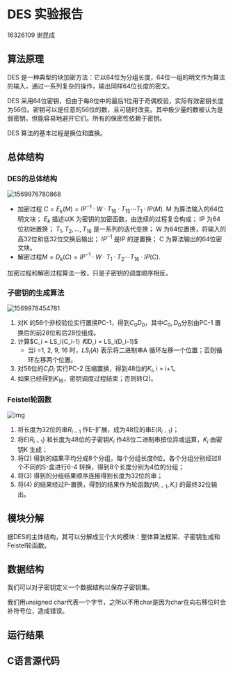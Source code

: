 # DES 实验报告

16326109 谢昆成

## 算法原理

DES 是一种典型的块加密方法：它以64位为分组长度，64位一组的明文作为算法的输入，通过一系列复杂的操作，输出同样64位长度的密文。

DES 采用64位密钥，但由于每8位中的最后1位用于奇偶校验，实际有效密钥长度为56位。密钥可以是任意的56位的数，且可随时改变。其中极少量的数被认为是弱密钥，但能容易地避开它们。所有的保密性依赖于密钥。

DES 算法的基本过程是换位和置换。

## 总体结构

### DES的总体结构

![1569976780868](C:\Users\xiekch\AppData\Roaming\Typora\typora-user-images\1569976780868.png)

- 加密过程 $C = E_k(M) = IP^{-1} · W · T_{16} · T_{15} \cdots T_1 · IP(M)$.
  M 为算法输入的64位明文块；
  $E_k$ 描述以K 为密钥的加密函数，由连续的过程复合构成；
  IP 为64位初始置换；
  $T_1, T_2 , …, T_{16}$ 是一系列的迭代变换；
  W 为64位置换，将输入的高32位和低32位交换后输出；
  $IP^{-1}$ 是IP 的逆置换；
  C 为算法输出的64位密文块。
- 解密过程$M = D_k(C) = IP^{-1} · W · T_1 · T_2 \cdots T_{16} · IP (C)$.

加密过程和解密过程算法一致，只是子密钥的调度顺序相反。

### 子密钥的生成算法

![1569978454781](C:\Users\xiekch\AppData\Roaming\Typora\typora-user-images\1569978454781.png)

1. 对K 的56个非校验位实行置换PC-1，得到$C_0D_0$，其中$C_0 ,D_0$分别由PC-1 置换后的前28位和后28位组成。
2. 计算$C_i = LS_i(C_i-1) $和$D_i = LS_i(D_i-1)$
   - 当i =1, 2, 9, 16 时，$LS_i (A)$ 表示将二进制串A 循环左移一个位置；否则循环左移两个位置。
3. 对56位的$C_iD_i$ 实行PC-2 压缩置换，得到48位的$K_i$, i = i+1。
4. 如果已经得到$K_{16}$，密钥调度过程结束；否则转(2)。

### Feistel轮函数

![img](https://gss3.bdstatic.com/-Po3dSag_xI4khGkpoWK1HF6hhy/baike/c0%3Dbaike92%2C5%2C5%2C92%2C30/sign=5a42444fb21bb0519b29bb7a5713b1d1/5882b2b7d0a20cf4c298b6b277094b36acaf9957.jpg)

1. 将长度为32位的串$R_{i-1}$ 作E-扩展，成为48位的串$E(R_{i-1})$；
2. 将$E(R_{i-1})$ 和长度为48位的子密钥$K_i$ 作48位二进制串按位异或运算，$K_i$ 由密钥K 生成；
3. 将(2) 得到的结果平均分成8个分组，每个分组长度6位。各个分组分别经过8个不同的S-盒进行6-4 转换，得到8个长度分别为4位的分组；
4. 将(3) 得到的分组结果顺序连接得到长度为32位的串；
5. 将(4) 的结果经过P-置换，得到的结果作为轮函数$f(R_{i-1}, K_i)$ 的最终32位输出。



## 模块分解

据DES的主体结构，其可以分解成三个大的模块：整体算法框架、子密钥生成和Feistel轮函数。



## 数据结构

我们可以对子密钥定义一个数据结构以保存子密钥集。

我们用unsigned char代表一个字节，之所以不用char是因为char在向右移位时会补符号位，造成错误。

## 运行结果



## C语言源代码

